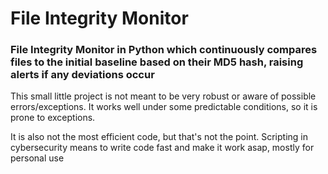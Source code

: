 # File Integrity Monitor
### File Integrity Monitor in Python which continuously compares files to the initial baseline based on their MD5 hash, raising alerts if any deviations occur



This small little project is not meant to be very robust or aware of possible errors/exceptions. It works well under some predictable conditions, so it is prone to exceptions.

It is also not the most efficient code, but that's not the point. Scripting in cybersecurity means to write code fast and make it work asap, mostly for personal use


